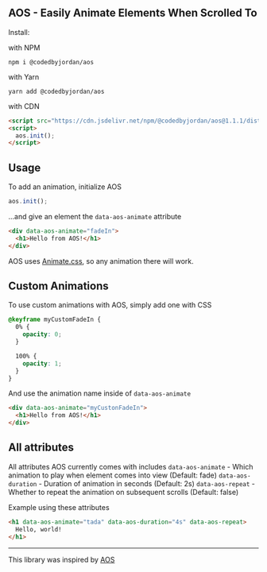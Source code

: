 ## AOS - Easily Animate Elements When Scrolled To

Install:

with NPM

`npm i @codedbyjordan/aos`

with Yarn

`yarn add @codedbyjordan/aos`

with CDN

```html
<script src="https://cdn.jsdelivr.net/npm/@codedbyjordan/aos@1.1.1/dist/aos.bundle.js"></script>
<script>
  aos.init();
</script>
```

## Usage

To add an animation, initialize AOS

```js
aos.init();
```

...and give an element the `data-aos-animate` attribute

```html
<div data-aos-animate="fadeIn">
  <h1>Hello from AOS!</h1>
</div>
```

AOS uses [Animate.css](https://animate.style/), so any animation there will work.

## Custom Animations

To use custom animations with AOS, simply add one with CSS

```css
@keyframe myCustomFadeIn {
  0% {
    opacity: 0;
  }

  100% {
    opacity: 1;
  }
}
```

And use the animation name inside of `data-aos-animate`

```html
<div data-aos-animate="myCustonFadeIn">
  <h1>Hello from AOS!</h1>
</div>
```

## All attributes

All attributes AOS currently comes with includes
`data-aos-animate` - Which animation to play when element comes into view (Default: fade)
`data-aos-duration` - Duration of animation in seconds (Default: 2s)
`data-aos-repeat` - Whether to repeat the animation on subsequent scrolls (Default: false)

Example using these attributes

```html
<h1 data-aos-animate="tada" data-aos-duration="4s" data-aos-repeat>
  Hello, world!
</h1>
```

---

This library was inspired by [AOS](https://github.com/michalsnik/aos)
